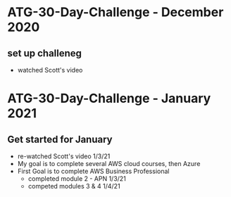 # ATG-30-Day-Challenge - December 2020
## set up challeneg
- watched Scott's video
# ATG-30-Day-Challenge - January 2021
## Get started for January
- re-watched Scott's video 1/3/21
- My goal is to complete several AWS cloud courses, then Azure
- First Goal is to complete AWS Business Professional
  - completed module 2  - APN 1/3/21
  - competed modules 3 & 4 1/4/21

